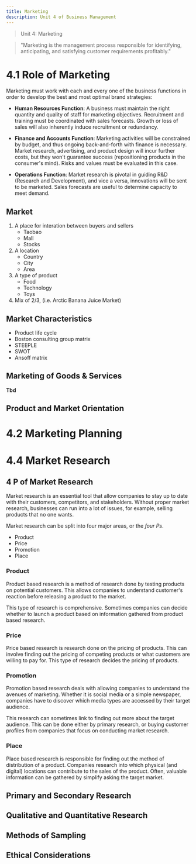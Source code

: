 ```yaml
---
title: Marketing
description: Unit 4 of Business Management
---
```


> Unit 4: Marketing

> "Marketing is the management process responsible for identifying, anticipating, and satisfying customer requirements profitably."

# 4.1 Role of Marketing

Marketing must work with each and every one of the business functions in order to develop the best and most optimal brand strategies: 

- **Human Resources Function**: A business must maintain the right quantity and quality of staff for marketing objectives. Recruitment and training must be coordinated with sales forecasts. Growth or loss of sales will also inherently induce recruitment or redundancy. 

- **Finance and Accounts Function**: Marketing activities will be constrained by budget, and thus ongoing back-and-forth with finance is necessary. Market research, advertising, and product design will incur further costs, but they won't guarantee success (repositioning products in the consumer's mind). Risks and values must be evaluated in this case. 

- **Operations Function**: Market research is pivotal in guiding R&D (Research and Development), and vice a versa, innovations will be sent to be marketed. Sales forecasts are useful to determine capacity to meet demand. 

## Market

1. A place for interation between buyers and sellers
	- Taobao
	- Mall
	- Stocks
2. A location
	- Country
	- City
	- Area
3. A type of product
	- Food
	- Technology
	- Toys
4. Mix of 2/3, (i.e. Arctic Banana Juice Market)

## Market Characteristics

- Product life cycle
- Boston consulting group matrix
- STEEPLE
- SWOT
- Ansoff matrix

## Marketing of Goods & Services

**Tbd**

## Product and Market Orientation


# 4.2 Marketing Planning

# 4.4 Market Research

## 4 P of Market Research

Market research is an essential tool that allow companies to stay up to date with their customers, competitors, and stakeholders. Without proper market research, businesses can run into a lot of issues, for example, selling products that no one wants.

Market research can be split into four major areas, or the _four Ps_.

- Product
- Price
- Promotion
- Place

### Product

Product based research is a method of research done by testing products on potential customers. This allows companies to understand customer's reaction before releasing a product to the market.

This type of research is comprehensive. Sometimes companies can decide whether to launch a product based on information gathered from product based research.

### Price

Price based research is research done on the pricing of products. This can involve finding out the pricing of competing products or what customers are willing to pay for. This type of research decides the pricing of products.

### Promotion

Promotion based research deals with allowing companies to understand the avenues of marketing. Whether it is social media or a simple newspaper, companies have to discover which media types are accessed by their target audience.

This research can sometimes link to finding out more about the target audience. This can be done either by primary research, or buying customer profiles from companies that focus on conducting market research. 

### Place

Place based research is responsible for finding out the method of distribution of a product. Companies research into which physical (and digital) locations can contribute to the sales of the product. Often, valuable information can be gathered by simplify asking the target market.

## Primary and Secondary Research

## Qualitative and Quantitative Research

## Methods of Sampling

## Ethical Considerations
